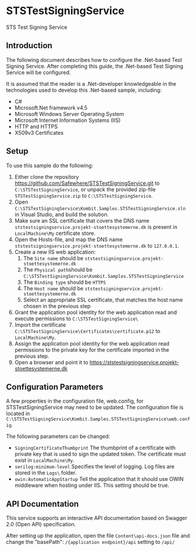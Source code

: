 # STSTestSigningService
STS Test Signing Service

## <a name=“introduction”></a>Introduction
The following document describes how to configure the .Net-based Test Signing Service. After completing this guide, the .Net-based Test Signing Service will be configured.

It is assumed that the reader is a .Net-developer knowledgeable in the technologies used to develop this .Net-based sample, including:

* C#
* Microsoft.Net framework v4.5
* Microsoft Windows Server Operating System
* Microsoft Internet Information Systems (IIS)
* HTTP and HTTPS
* X509v3 Certificates

## <a name=“setup”></a>Setup
To use this sample do the following:

1. Either clone the repository <https://github.com/Safewhere/STSTestSigningService.git> to `C:\STSTestSigningService`, or unpack the provided zip-file `STSTestSigningService.zip` to `C:\STSTestSigningService`.
2. Open `C:\STSTestSigningService\Kombit.Samples.STSTestSigningService.sln` in Visual Studio, and build the solution.
3. Make sure an SSL certificate that covers the DNS name `ststestsigningservice.projekt-stoettesystemerne.dk` is present in `LocalMachine\My` certificate store.
4. Open the Hosts-file, and map the DNS name `ststestsigningservice.projekt-stoettesystemerne.dk` to `127.0.0.1`.
5. Create a new IIS web application:
	1. The `Site name` should be `ststestsigningservice.projekt-stoettesystemerne.dk`
	2. The `Physical path`should be `C:\STSTestSigningService\Kombit.Samples.STSTestSigningService`
	3. The `Binding type` should be `HTTPS`
	4. The `Host name` should be `ststestsigningservice.projekt-stoettesystemerne.dk`
	5. Select an appropriate SSL certificate, that matches the host name chosen in the previous step
6. Grant the application pool identity for the web application read and execute permissions to `C:\STSTestSigningService\`
7. Import the certificate `C:\STSTestSigningService\Certificates\certificate.p12` to `LocalMachine\My`.
8. Assign the application pool identity for the web application read permissions to the private key for the certificate imported in the previous step.
9. Open a browser and point it to <https://ststestsigningservice.projekt-stoettesystemerne.dk>

## <a name=“configuration”></a>Configuration ParametersA few properties in the configuration file, web.config, for STSTestSigningService may need to be updated. The configuration file is located in `C:\STSTestSigningService\Kombit.Samples.STSTestSigningService\web.config`.

The following parameters can be changed:* `SigningCertificateThumbprint` The thumbprint of a certificate with private key that is used to sign the updated token. The certificate must exist in `LocalMachine\My`.
* `serilog:minimum-level` Specifies the level of logging.  Log files are stored in the `Logs\` folder.
* `owin:AutomaticAppStartup` Tell the application that it should use OWIN middleware when hosting under IIS. This setting should be true.

## <a name=“documentation”></a>API DocumentationThis service supports an interactive API documentation based on Swagger 2.0 (Open API) specification. After setting up the application, open the file `Content\api-docs.json` file and change the "basePath": `/{application endpoint}/api` setting to `/api/`


